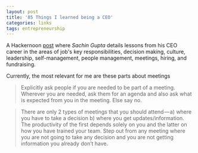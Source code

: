 ```yaml
---
layout: post
title: '85 Things I learned being a CEO'
categories: links
tags: entrepreneurship
---
```


A Hackernoon [post](https://hackernoon.com/85-things-i-learned-being-a-ceo-4c25fc1c7b99) where _Sachin Gupta_ details lessons from his CEO career in the areas of job's key responsibilities, decision making, culture, leadership, self-management, people management, meetings, hiring, and fundraising.  

Currently, the most relevant for me are these parts about meetings

> Explicitly ask people if you are needed to be part of a meeting. Wherever you are needed, ask them for an agenda and also ask what is expected from you in the meeting. Else say no. 

> There are only 2 types of meetings that you should attend — a) where you have to take a decision b) where you get updates/information. The productivity of the first depends solely on you and the latter on how you have trained your team. Step out from any meeting where you are not going to take any decision and you are not getting information you already don’t have. 
